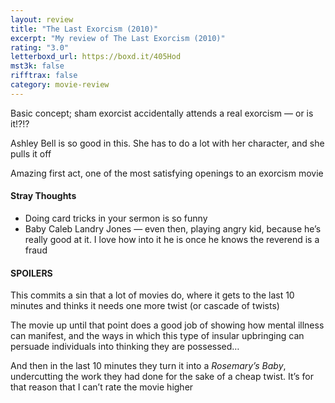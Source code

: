 ```yaml
---
layout: review
title: "The Last Exorcism (2010)"
excerpt: "My review of The Last Exorcism (2010)"
rating: "3.0"
letterboxd_url: https://boxd.it/405Hod
mst3k: false
rifftrax: false
category: movie-review
---
```


Basic concept; sham exorcist accidentally attends a real exorcism — or is it!?!?

Ashley Bell is so good in this. She has to do a lot with her character, and she pulls it off

Amazing first act, one of the most satisfying openings to an exorcism movie

#### Stray Thoughts

- Doing card tricks in your sermon is so funny
- Baby Caleb Landry Jones — even then, playing angry kid, because he’s really good at it. I love how into it he is once he knows the reverend is a fraud

#### SPOILERS

This commits a sin that a lot of movies do, where it gets to the last 10 minutes and thinks it needs one more twist (or cascade of twists)

The movie up until that point does a good job of showing how mental illness can manifest, and the ways in which this type of insular upbringing can persuade individuals into thinking they are possessed…

And then in the last 10 minutes they turn it into a <i>Rosemary’s Baby</i>, undercutting the work they had done for the sake of a cheap twist. It’s for that reason that I can’t rate the movie higher
